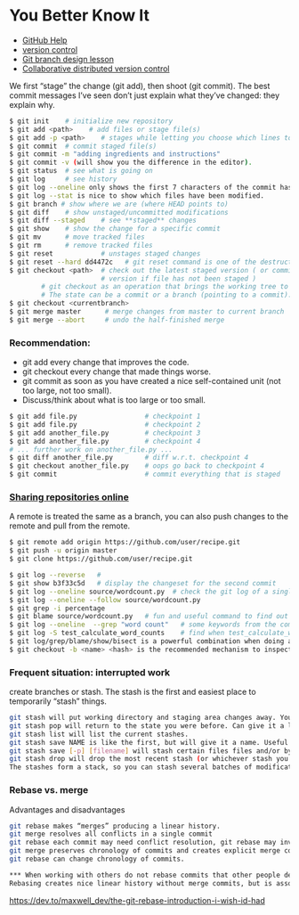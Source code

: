 # You Better Know It

- [GitHub Help](https://help.github.com/en/github)
- [version control](https://coderefinery.org/lessons/)
- [Git branch design lesson](https://coderefinery.github.io/git-branch-design/)
- [Collaborative distributed version control](https://coderefinery.github.io/git-collaborative/)


We first “stage” the change (git add), then shoot (git commit).
The best commit messages I’ve seen don’t just explain what they’ve changed: they explain why.

```bash
$ git init    # initialize new repository
$ git add <path>    # add files or stage file(s)
$ git add -p <path>    # stages while letting you choose which lines to take
$ git commit  # commit staged file(s)
$ git commit -m "adding ingredients and instructions"
$ git commit -v (will show you the difference in the editor).
$ git status  # see what is going on
$ git log     # see history
$ git log --oneline only shows the first 7 characters of the commit hash and is good to get an overview.
$ git log --stat is nice to show which files have been modified.
$ git branch # show where we are (where HEAD points to) 
$ git diff    # show unstaged/uncommitted modifications
$ git diff --staged    # see **staged** changes
$ git show    # show the change for a specific commit
$ git mv      # move tracked files
$ git rm      # remove tracked files
$ git reset            # unstages staged changes
$ git reset --hard dd4472c   # git reset command is one of the destructive commands in Git, so use with caution.
$ git checkout <path>  # check out the latest staged version ( or committed
                       # version if file has not been staged )
        # git checkout as an operation that brings the working tree to a specific state.
        # The state can be a commit or a branch (pointing to a commit).
$ git checkout <currentbranch>
$ git merge master      # merge changes from master to current branch
$ git merge --abort     # undo the half-finished merge
```

### Recommendation:

* git add every change that improves the code.
* git checkout every change that made things worse.
* git commit as soon as you have created a nice self-contained unit (not too large, not too small).
* Discuss/think about what is too large or too small.

```bash
$ git add file.py                 # checkpoint 1
$ git add file.py                 # checkpoint 2
$ git add another_file.py         # checkpoint 3
$ git add another_file.py         # checkpoint 4
# ... further work on another_file.py ...
$ git diff another_file.py        # diff w.r.t. checkpoint 4
$ git checkout another_file.py    # oops go back to checkpoint 4
$ git commit                      # commit everything that is staged
```

### [Sharing repositories online](https://coderefinery.github.io/git-collaborative/)

A remote is treated the same as a branch, you can also push changes to the remote and pull from the remote.
```bash
$ git remote add origin https://github.com/user/recipe.git
$ git push -u origin master
$ git clone https://github.com/user/recipe.git

$ git log --reverse   #
$ git show b3f33c5d   # display the changeset for the second commit
$ git log --oneline source/wordcount.py  # check the git log of a single file
$ git log --oneline --follow source/wordcount.py
$ git grep -i percentage
$ git blame source/wordcount.py   # fun and useful command to find out when a specific line got introduced and by whom
$ git log --oneline  --grep "word count"   # some keywords from the commit message
$ git log -S test_calculate_word_counts    # find when test_calculate_word_counts  was removed
$ git log/grep/blame/show/bisect is a powerful combination when doing archaeology in a project.
$ git checkout -b <name> <hash> is the recommended mechanism to inspect old code

```

### Frequent situation: interrupted work
  create branches or stash.
  The stash is the first and easiest place to temporarily “stash” things.
```bash
git stash will put working directory and staging area changes away. Your code will be same as last commit.
git stash pop will return to the state you were before. Can give it a list.
git stash list will list the current stashes.
git stash save NAME is like the first, but will give it a name. Useful if it might last a while.
git stash save [-p] [filename] will stash certain files files and/or by patches.
git stash drop will drop the most recent stash (or whichever stash you give).
The stashes form a stack, so you can stash several batches of modifications.
```
### Rebase vs. merge

Advantages and disadvantages
```bash
git rebase makes “merges” producing a linear history.
git merge resolves all conflicts in a single commit
git rebase each commit may need conflict resolution, git rebase may invalidate tests.
git merge preserves chronology of commits and creates explicit merge commits (unless fast-forward).
git rebase can change chronology of commits.

*** When working with others do not rebase commits that other people depend on (history has changed).
Rebasing creates nice linear history without merge commits, but is associated with potential risks.
```
https://dev.to/maxwell_dev/the-git-rebase-introduction-i-wish-id-had
